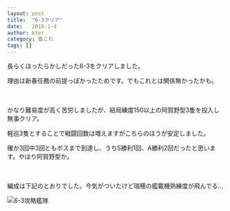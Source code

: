 ```yaml
---
layout: post
title:  "6-3クリア"
date:   2016-1-4
author: kter
category: 艦これ
tags: []
---
```


長らくほったらかしだった6-3をクリアしました。

理由は新春任務の前提っぽかったためです。でもこれとは関係無かったかも。


<br /><br />
かなり難易度が高く苦労しましたが、結局練度150以上の阿賀野型3隻を投入し無事クリア。

軽巡3隻とすることで戦闘回数は増えますがこちらのほうが安定しました。

確か3回中3回ともボスまで到達し、うちS勝利1回、A勝利2回だったと思います。やはり阿賀野型か。


<br /><br />
編成は下記のとおりでした。今気がついたけど瑞穂の艦載機熟練度が飛んでる…

![6-3攻略艦隊](http://img.kter.jp/2016/0104/6-3-member.jpg)
